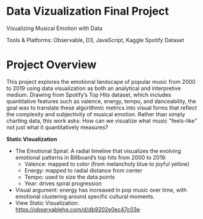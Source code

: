 # Data Vizualization Final Project
Visualizing Musical Emotion with Data

Tools & Platforms: Observable, D3, JavaScript, Kaggle Spotify Dataset


# Project Overview
This project explores the emotional landscape of popular music from 2000 to 2019 using data visualization as both an analytical and interpretive medium. Drawing from Spotify’s Top Hits dataset, which includes quantitative features such as valence, energy, tempo, and danceability, the goal was to translate these algorithmic metrics into visual forms that reflect the complexity and subjectivity of musical emotion. Rather than simply charting data, this work asks: How can we visualize what music "feels-like" not just what it quantitatively measures?


**Static Visualization**
- The Emotional Spiral: A radial timeline that visualizes the evolving emotional patterns in Billboard’s top hits from 2000 to 2019.  
  - Valence: mapped to color (from melancholy blue to joyful yellow)  
  - Energy: mapped to radial distance from center  
  - Tempo: used to size the data points  
  - Year: drives spiral progression  
- Visual argument: energy has increased in pop music over time, with emotional clustering around specific cultural moments.
- View Static Visualization: https://observablehq.com/d/db9202e0ec47c03e 
